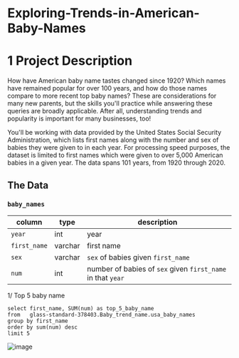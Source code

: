# Exploring-Trends-in-American-Baby-Names

# 1 Project Description

How have American baby name tastes changed since 1920? Which names have remained popular for over 100 years, and how do those names compare to more recent top baby names? These are considerations for many new parents, but the skills you'll practice while answering these queries are broadly applicable. After all, understanding trends and popularity is important for many businesses, too!

You'll be working with data provided by the United States Social Security Administration, which lists first names along with the number and sex of babies they were given to in each year. For processing speed purposes, the dataset is limited to first names which were given to over 5,000 American babies in a given year. The data spans 101 years, from 1920 through 2020.

## The Data

### `baby_names`

| column         | type    | description                                                                  |
| -------------- | ------- | ------------------------------------------------------------------------ |
| `year`         | int     | year                                                                     |
| `first_name`   | varchar | first name                                                               |
| `sex`          | varchar | `sex` of babies given `first_name`                                       |
| `num`          | int     | number of babies of `sex` given `first_name` in that `year`              |

1/ Top 5 baby name 

    select first_name, SUM(num) as top_5_baby_name
    from   glass-standard-378403.Baby_trend_name.usa_baby_names
    group by first_name
    order by sum(num) desc
    limit 5
    
![image](https://github.com/user-attachments/assets/0524a950-006c-43f1-8f1f-871568a8161c)




